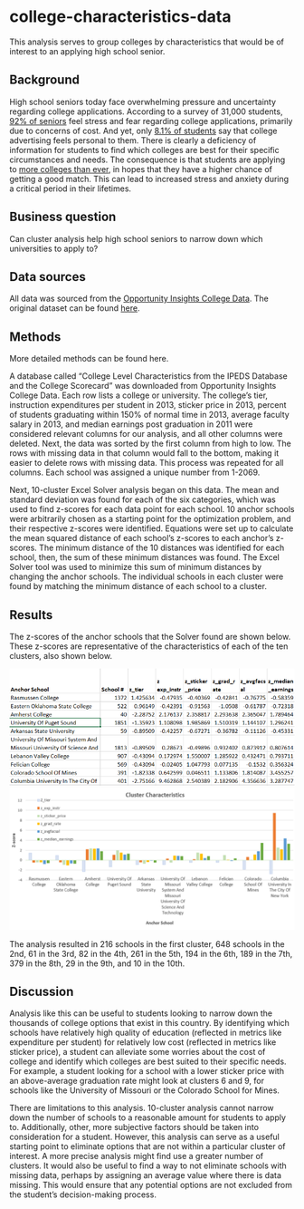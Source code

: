 # college-characteristics-data
This analysis serves to group colleges by characteristics that would be of interest to an applying high school senior.

## Background

High school seniors today face overwhelming pressure and uncertainty regarding college applications. According to a survey of 31,000 students, [92% of seniors](https://www.insidehighered.com/admissions/article/2020/11/09/nearly-half-high-school-seniors-havent-started-applying-college-survey) feel stress and fear regarding college applications, primarily due to concerns of cost. And yet, only [8.1% of students](https://www.insidehighered.com/admissions/article/2020/11/09/nearly-half-high-school-seniors-havent-started-applying-college-survey) say that college advertising feels personal to them. There is clearly a deficiency of information for students to find which colleges are best for their specific circumstances and needs. The consequence is that students are applying to [more colleges than ever](https://www.insidehighered.com/admissions/views/2017/12/04/high-school-students-are-applying-too-many-colleges-essay), in hopes that they have a higher chance of getting a good match. This can lead to increased stress and anxiety during a critical period in their lifetimes.

## Business question 

Can cluster analysis help high school seniors to narrow down which universities to apply to?

## Data sources

All data was sourced from the [Opportunity Insights College Data](https://opportunityinsights.org/data/?geographic_level=100&topic=105&paper_id=0#resource-listing). The original dataset can be found [here](https://github.com/vchen19/college-characteristics-data/blob/main/mrc_table10%20(1).csv).

## Methods

More detailed methods can be found here. 

A database called “College Level Characteristics from the IPEDS Database and the College Scorecard” was downloaded from Opportunity Insights College Data. Each row lists a college or university. The college’s tier, instruction expenditures per student in 2013, sticker price in 2013, percent of students graduating within 150% of normal time in 2013, average faculty salary in 2013, and median earnings post graduation in 2011 were considered relevant columns for our analysis, and all other columns were deleted. Next, the data was sorted by the first column from high to low. The rows with missing data in that column would fall to the bottom, making it easier to delete rows with missing data. This process was repeated for all columns. Each school was assigned a unique number from 1-2069.

Next, 10-cluster Excel Solver analysis began on this data. The mean and standard deviation was found for each of the six categories, which was used to find z-scores for each data point for each school. 10 anchor schools were arbitrarily chosen as a starting point for the optimization problem, and their respective z-scores were identified. Equations were set up to calculate the mean squared distance of each school’s z-scores to each anchor’s z-scores. The minimum distance of the 10 distances was identified for each school, then, the sum of these minimum distances was found. The Excel Solver tool was used to minimize this sum of minimum distances by changing the anchor schools. The individual schools in each cluster were found by matching the minimum distance of each school to a cluster. 

## Results

The z-scores of the anchor schools that the Solver found are shown below. These z-scores are representative of the characteristics of each of the ten clusters, also shown below.

![Cluster Characteristics Table](https://github.com/vchen19/college-characteristics-data/blob/main/Cluster%20Characteristics%20Table.png)
![Cluster Characteristics Bar Graph](https://github.com/vchen19/college-characteristics-data/blob/main/Cluster%20Characteristics%20Bar%20Graph.png)

The analysis resulted in 216 schools in the first cluster, 648 schools in the 2nd, 61 in the 3rd, 82 in the 4th, 261 in the 5th, 194 in the 6th, 189 in the 7th, 379 in the 8th, 29 in the 9th, and 10 in the 10th.

## Discussion

Analysis like this can be useful to students looking to narrow down the thousands of college options that exist in this country. By identifying which schools have relatively high quality of education (reflected in metrics like expenditure per student) for relatively low cost (reflected in metrics like sticker price), a student can alleviate some worries about the cost of college and identify which colleges are best suited to their specific needs. For example, a student looking for a school with a lower sticker price with an above-average graduation rate might look at clusters 6 and 9, for schools like the University of Missouri or the Colorado School for Mines.

There are limitations to this analysis. 10-cluster analysis cannot narrow down the number of schools to a reasonable amount for students to apply to. Additionally, other, more subjective factors should be taken into consideration for a student. However, this analysis can serve as a useful starting point to eliminate options that are not within a particular cluster of interest. A more precise analysis might find use a greater number of clusters. It would also be useful to find a way to not eliminate schools with missing data, perhaps by assigning an average value where there is data missing. This would ensure that any potential options are not excluded from the student’s decision-making process.

